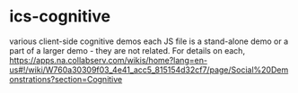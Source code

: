 # ics-cognitive
various client-side cognitive demos
each JS file is a stand-alone demo or a part of a larger demo - they are not related.  For details on each, https://apps.na.collabserv.com/wikis/home?lang=en-us#!/wiki/W760a30309f03_4e41_acc5_815154d32cf7/page/Social%20Demonstrations?section=Cognitive
